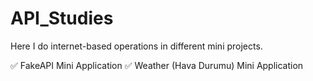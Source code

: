 # API_Studies
Here I do internet-based operations in different mini projects.

✅ FakeAPI Mini Application
✅ Weather (Hava Durumu) Mini Application
